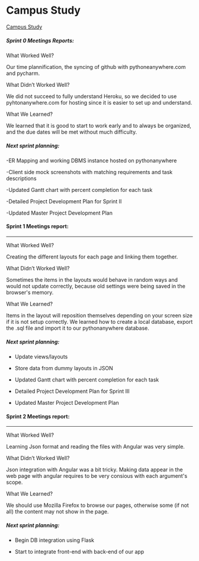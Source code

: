 # Campus Study
[Campus Study](http://campusstudy.pythonanywhere.com/)

##### Sprint 0 Meetings Reports:

What Worked Well?

  Our time plannification, the syncing of github with pythoneanywhere.com and pycharm.

What Didn’t Worked Well?

  We did not succeed to fully understand Heroku, so we decided to use pyhtonanywhere.com for hosting since it is easier to set up and understand.
  
What We Learned?

  We learned that it is good to start to work early and to always be organized, and the due dates will be met without much difficulty.

##### Next sprint planning:
  
-ER Mapping and working DBMS instance hosted on pythonanywhere

-Client side mock screenshots with matching requirements and task descriptions

-Updated Gantt chart with percent completion for each task

-Detailed Project Development Plan for Sprint II

-Updated Master Project Development Plan

#### Sprint 1 Meetings report:
-----------------------------------------------------------------------------------------------------------------------------
What Worked Well?

  Creating the different layouts for each page and linking them together.

What Didn’t Worked Well?

  Sometimes the items in the layouts would behave in random ways and would not update correctly, because old settings were   being saved in the browser's memory.


What We Learned?

  Items in the layout will reposition themselves depending on your screen size if it is not setup correctly.
  We learned how to create a local database, export the .sql file and import it to our pythonanywhere database.

##### Next sprint planning:

* Update views/layouts

* Store data from dummy layouts in JSON

* Updated Gantt chart with percent completion for each task

* Detailed Project Development Plan for Sprint III

* Updated Master Project Development Plan

#### Sprint 2 Meetings report:
-----------------------------------------------------------------------------------------------------------------------------
What Worked Well?

  Learning Json format and reading the files with Angular was very simple. 

What Didn’t Worked Well?

 Json integration with Angular was a bit tricky. Making data appear in the web page with angular requires to be very consious with each argument's scope. 

What We Learned?

  We should use Mozilla Firefox to browse our pages, otherwise some (if not all) the content may not show in the page.

##### Next sprint planning:

* Begin DB integration using Flask 

* Start to integrate front-end with back-end of our app
 







